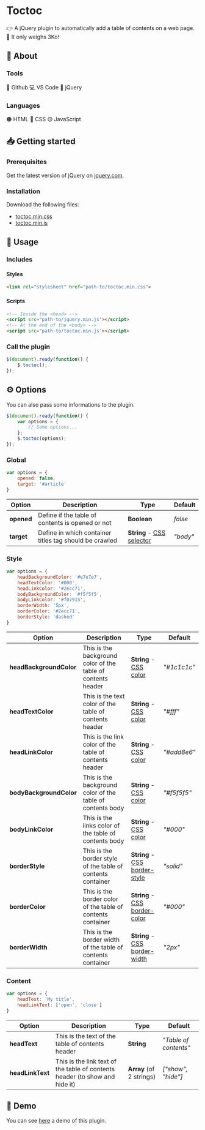 # Toctoc
👉 A jQuery plugin to automatically add a table of contents on a web page.<br>
🚀 It only weighs 3Ko! 

## 🤔 About

### Tools
🐙 Github 💻 VS Code 🧰 jQuery

### Languages
🟠 HTML 🔵 CSS 🟡 JavaScript

## 📥 Getting started

### Prerequisites
Get the latest version of jQuery on [jquery.com](https://code.jquery.com).

### Installation
Download the following files:
 * [toctoc.min.css](https://github.com/Athios-dev/toctoc/blob/master/public/css/toctoc.min.css)
 * [toctoc.min.js](https://github.com/Athios-dev/toctoc/blob/master/public/js/toctoc.min.js)

## 📑 Usage

### Includes

#### Styles
```html
<link rel="stylesheet" href="path-to/toctoc.min.css">
```

#### Scripts
```html
<!-- Inside the <head> -->
<script src="path-to/jquery.min.js"></script>
<!-- At the end of the <body> -->
<script src="path-to/toctoc.min.js"></script>
```

### Call the plugin
```javascript
$(document).ready(function() {
    $.toctoc();
});
```

## ⚙️ Options
You can also pass some informations to the plugin.
```javascript
$(document).ready(function() {
    var options = {
        // Some options...
    };
    $.toctoc(options);
});
```

### Global
```javascript
var options = {
    opened: false,
    target: '#article'
}
```

| Option        | Description                                            | Type                                                                             | Default  |
|---------------|--------------------------------------------------------|----------------------------------------------------------------------------------|----------|
| **opened** | Define if the table of contents is opened or not         | **Boolean**                                                                      | *false*   |
| **target**    | Define in which container titles tag should be crawled | **String** - [CSS selector](https://www.w3schools.com/cssref/css_selectors.asp)  | *"body"* |

### Style
```javascript
var options = {
    headBackgroundColor: '#e7e7e7',
    headTextColor: '#000',
    headLinkColor: '#2ecc71',
    bodyBackgroundColor: '#f5f5f5',   
    bodyLinkColor: '#f07915',
    borderWidth: '5px',
    borderColor: '#2ecc71',
    borderStyle: 'dashed'
}
```

| Option                  | Description                                                  | Type                                                                                | Default     |
|-------------------------|--------------------------------------------------------------|-------------------------------------------------------------------------------------|-------------|
| **headBackgroundColor** | This is the background color of the table of contents header | **String** - [CSS color](https://www.w3schools.com/colors/default.asp)              | *"#1c1c1c"* |
| **headTextColor**       | This is the text color of the table of contents header       | **String** - [CSS color](https://www.w3schools.com/colors/default.asp)              | *"#fff"*    |
| **headLinkColor**       | This is the link color of the table of contents header       | **String** - [CSS color](https://www.w3schools.com/colors/default.asp)              | *"#add8e6"* |
| **bodyBackgroundColor** | This is the background color of the table of contents body   | **String** - [CSS color](https://www.w3schools.com/colors/default.asp)              | *"#f5f5f5"* |
| **bodyLinkColor**       | This is the links color of the table of contents body        | **String** - [CSS color](https://www.w3schools.com/colors/default.asp)              | *"#000"*    |
| **borderStyle**         | This is the border style of the table of contents container  | **String** - [CSS border-style](https://www.w3schools.com/css/css_border_sides.asp) | *"solid"*   |
| **borderColor**         | This is the border color of the table of contents container  | **String** - [CSS border-color](https://www.w3schools.com/css/css_border_color.asp) | *"#000"*    |
| **borderWidth**         | This is the border width of the table of contents container  | **String** - [CSS border-width](https://www.w3schools.com/css/css_border_sides.asp) | *"2px"*     |

### Content
```javascript
var options = {
    headText: 'My title',
    headLinkText: ['open', 'close']
}
```

| Option           | Description                                                                 | Type                     | Default               |
|------------------|-----------------------------------------------------------------------------|--------------------------|-----------------------|
| **headText**     | This is the text of the table of contents header                            | **String**               | *"Table of contents"* |
| **headLinkText** | This is the link text of the table of contents header (to show and hide it) | **Array** (of 2 strings) | *["show", "hide"]*    |

## 👀 Demo
You can see [here](https://athios-dev.github.io/toctoc/public) a demo of this plugin.
